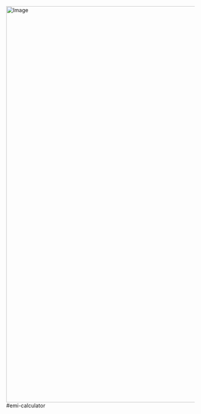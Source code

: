 <img width="1058" alt="Image" src="https://github.com/user-attachments/assets/978b3013-e0db-46bb-b175-738fb1fea636" />
#emi-calculator 